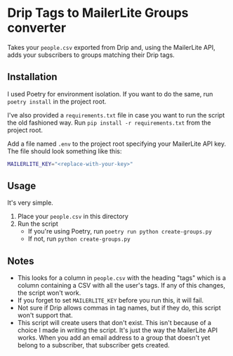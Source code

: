 # Drip Tags to MailerLite Groups converter

Takes your `people.csv` exported from Drip and, using the MailerLite API, adds your subscribers to groups matching their Drip tags.

## Installation

I used Poetry for environment isolation. If you want to do the same, run `poetry install` in the project root.

I've also provided a `requirements.txt` file in case you want to run the script the old fashioned way. Run `pip install -r requirements.txt` from the project root.

Add a file named `.env` to the project root specifying your MailerLite API key. The file should look something like this:

```bash
MAILERLITE_KEY="<replace-with-your-key>"
```

## Usage

It's very simple.

1. Place your `people.csv` in this directory
1. Run the script
   - If you're using Poetry, run `poetry run python create-groups.py`
   - If not, run `python create-groups.py`

## Notes

- This looks for a column in `people.csv` with the heading "tags" which is a column containing a CSV with all the user's tags. If any of this changes, the script won't work.
- If you forget to set `MAILERLITE_KEY` before you run this, it will fail.
- Not sure if Drip allows commas in tag names, but if they do, this script won't support that.
- This script will create users that don't exist. This isn't because of a choice I made in writing the script. It's just the way the MailerLite API works. When you add an email address to a group that doesn't yet belong to a subscriber, that subscriber gets created.
